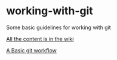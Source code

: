 # working-with-git
Some basic guidelines for working with git

[All the content is in the wiki](https://github.com/micromouseonline/working-with-git/wiki/Working-With-Git)

[A Basic git workflow](https://github.com/micromouseonline/working-with-git/wiki/Basic-Git-Workflow)
